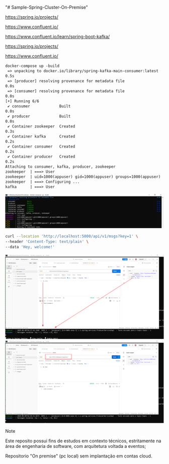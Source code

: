 "# Sample-Spring-Cluster-On-Premise" 

https://spring.io/projects/

https://www.confluent.io/

https://www.confluent.io/learn/spring-boot-kafka/

https://spring.io/projects/

https://www.confluent.io/


```shell
docker-compose up -build
 => unpacking to docker.io/library/spring-kafka-main-consumer:latest                                                                                                0.5s
 => [producer] resolving provenance for metadata file                                                                                                                  0.0s
 => [consumer] resolving provenance for metadata file                                                                                                                  0.0s
[+] Running 6/6
 ✔ consumer             Built                                                                                                                                          0.0s
 ✔ producer             Built                                                                                                                                          0.0s
 ✔ Container zookeeper  Created                                                                                                                                        0.3s
 ✔ Container kafka      Created                                                                                                                                        0.2s
 ✔ Container consumer   Created                                                                                                                                        0.2s
 ✔ Container producer   Created                                                                                                                                        0.2s
Attaching to consumer, kafka, producer, zookeeper
zookeeper  | ===> User
zookeeper  | uid=1000(appuser) gid=1000(appuser) groups=1000(appuser)
zookeeper  | ===> Configuring ...
kafka      | ===> User
```
![logs.png](logs.png)
````bash
curl --location 'http://localhost:5000/api/v1/msgs?key=1' \
--header 'Content-Type: text/plain' \
--data 'Hey, welcome!'
````
![resultado_local.png](resultado_local.png)
![resultado_local_loopback.png](resultado_local_loopback.png)

> [!NOTE]
>
> Este reposito possui fins de estudos em contexto técnicos, estritamente na área de engenharia de software, com arquitetura voltada a eventos; 
>
> Repositorio "On premise" (pc local) sem implantação em contas cloud. 
